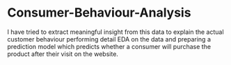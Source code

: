 # Consumer-Behaviour-Analysis
I have tried to extract meaningful insight from this data to explain the actual customer behaviour performing detail EDA on the data and preparing a prediction model which predicts whether a consumer will purchase the product after their visit on the website.
